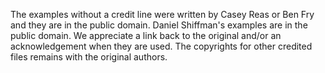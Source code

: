 The examples without a credit line were written by Casey Reas or Ben Fry and they are in the public domain. Daniel Shiffman's examples are in the public domain. We appreciate a link back to the original and/or an acknowledgement when they are used.  The copyrights for other credited files remains with the original authors.
